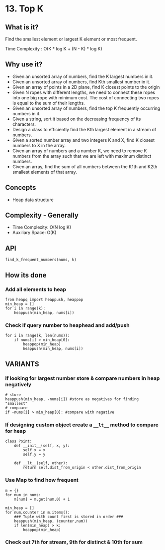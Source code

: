 # 13. Top K

## What is it?
Find the smallest element or largest K element or most frequent. 

Time Complexity :  O(K * log K + (N - K) * log K)

## Why use it?
- Given an unsorted array of numbers, find the K largest numbers in it.
- Given an unsorted array of numbers, find Kth smallest number in it.
- Given an array of points in a 2D plane, find K closest points to the origin
- Given N ropes with different lengths, we need to connect these ropes into one big rope with minimum cost. The cost of connecting two ropes is equal to the sum of their lengths.
- Given an unsorted array of numbers, find the top K frequently occurring numbers in it.
- Given a string, sort it based on the decreasing frequency of its characters.
- Design a class to efficiently find the Kth largest element in a stream of numbers.
- Given a sorted number array and two integers K and X, find K closest numbers to X in the array. 
- Given an array of numbers and a number K, we need to remove K numbers from the array such that we are left with maximum distinct numbers.
- Given an array, find the sum of all numbers between the K1th and K2th smallest elements of that array.

## Concepts
- Heap data structure

## Complexity - Generally
- Time Complexity: O(N log K)
- Auxiliary Space:  O(K)


## API
```
find_k_frequent_numbers(nums, k)
```

## How its done
### Add all elements to heap
```
from heapq import heappush, heappop
min_heap = []
for i in range(k):
    heappush(min_heap, nums[i])
```
### Check if query number to heaphead and add/push
```
for i in range(k, len(nums)):
    if nums[i] > min_heap[0]:
        heappop(min_heap)
        heappush(min_heap, nums[i])
```
## VARIANTS
### if looking for largest number store & compare numbers in heap negatively
```
# store
heappush(min_heap, -nums[i]) #store as negatives for finding "smallest"
# compaare
if -nums[i] > min_heap[0]: #compare with negative
```

### If designing custom object create a `__lt__` method to compare for heap
```
class Point:
    def __init__(self, x, y):
        self.x = x
        self.y = y

    def __lt__(self, other):
        return self.dist_from_origin < other.dist_from_origin
```
### Use Map to find how frequent
```
m = {}
for num in nums:
    m[num] = m.get(num,0) + 1

min_heap = []
for num,counter in m.items():
    ### Tuple with count first is stored in order ###
    heappush(min_heap, (counter,num)) 
    if len(min_heap) > k:
        heappop(min_heap)
```
### Check out 7th for stream, 9th for distinct & 10th for sum